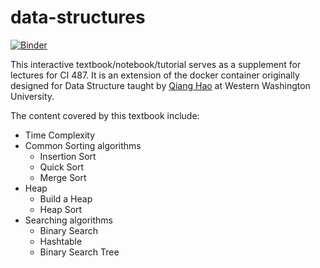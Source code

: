 # data-structures

[![Binder](https://mybinder.org/badge_logo.svg)](https://github.com/CoffeePoweredComputers/data-structures-1)

This interactive textbook/notebook/tutorial serves as a supplement for lectures for CI 487. It is an extension of the docker container originally designed for Data Structure taught by [Qiang Hao](http:qhao.info) at Western Washington University.

The content covered by this textbook include:

* Time Complexity
* Common Sorting algorithms
  * Insertion Sort
  * Quick Sort
  * Merge Sort
* Heap
  * Build a Heap
  * Heap Sort
* Searching algorithms
  * Binary Search
  * Hashtable
  * Binary Search Tree
